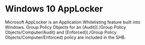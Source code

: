# Windows 10 AppLocker

Microsoft AppLocker is an Application Whitelisting feature built into Windows. Group Policy Objects
 for an [Audit](./Group Policy Objects/Computer/Audit) and [Enforced](./Group Policy Objects/Computer/Enforced) policy are included in the SHB.